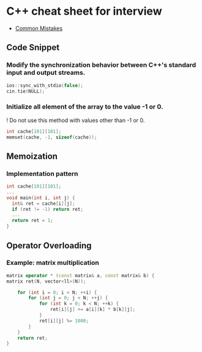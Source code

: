 # C++ cheat sheet for interview

- [Common Mistakes](common_mistakes.md)

## Code Snippet

### Modify the synchronization behavior between C++'s standard input and output streams. 

```cpp
ios::sync_with_stdio(false);
cin.tie(NULL);
```

### Initialize all element of the array to the value -1 or 0.

! Do not use this method with values other than -1 or 0.

```cpp
int cache[101][101];
memset(cache, -1, sizeof(cache));
```

## Memoization

### Implementation pattern

```cpp
int cache[101][101];
...
void main(int i, int j) {
  int& ret = cache[i][j];
  if (ret != -1) return ret;
  ...
  return ret = 1;
}
```

## Operator Overloading

### Example: matrix multiplication

```cpp
matrix operator * (const matrix& a, const matrix& b) {
matrix ret(N, vector<ll>(N));

	for (int i = 0; i < N; ++i) {
		for (int j = 0; j < N; ++j) {
			for (int k = 0; k < N; ++k) {
				ret[i][j] += a[i][k] * b[k][j];
			}
			ret[i][j] %= 1000;
		}
	}
	return ret;
}
```
